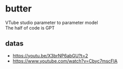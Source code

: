 # butter

VTube studio parameter to parameter model\
The half of code is GPT

## datas

- https://youtu.be/X3brNP6abGU?t=2
- https://www.youtube.com/watch?v=Cbyc7mscFlA
